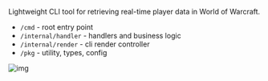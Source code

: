 Lightweight CLI tool for retrieving real-time player data in World of Warcraft.

- `/cmd` - root entry point
- `/internal/handler` - handlers and business logic
- `/internal/render` - cli render controller
- `/pkg` - utility, types, config

![img](https://i.imgur.com/W3rqA2h.png)
